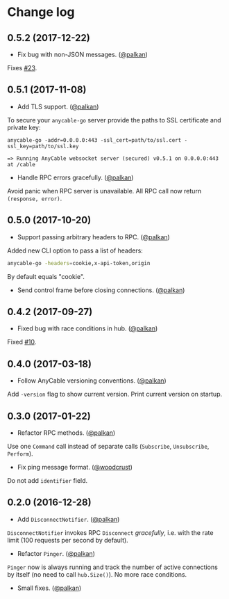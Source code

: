 # Change log

## 0.5.2 (2017-12-22)

- Fix bug with non-JSON messages. ([@palkan][])

Fixes [#23](https://github.com/anycable/anycable-go/issues/23).

## 0.5.1 (2017-11-08)

- Add TLS support. ([@palkan][])

To secure your `anycable-go` server provide the paths to SSL certificate and private key:

```shell
anycable-go -addr=0.0.0.0:443 -ssl_cert=path/to/ssl.cert -ssl_key=path/to/ssl.key

=> Running AnyCable websocket server (secured) v0.5.1 on 0.0.0.0:443 at /cable
```

- Handle RPC errors gracefully. ([@palkan][])

Avoid panic when RPC server is unavailable. All RPC call now return `(response, error)`.

## 0.5.0 (2017-10-20)

- Support passing arbitrary headers to RPC. ([@palkan][])

Added new CLI option to pass a list of headers:

```sh
anycable-go -headers=cookie,x-api-token,origin
```

By default equals "cookie".

- Send control frame before closing connections. ([@palkan][])

## 0.4.2 (2017-09-27)

- Fixed bug with race conditions in hub. ([@palkan][])

Fixed [#10](https://github.com/anycable/anycable-go/issues/10).

## 0.4.0 (2017-03-18)

- Follow AnyCable versioning conventions. ([@palkan][])

Add `-version` flag to show current version.
Print current version on startup.

## 0.3.0 (2017-01-22)

- Refactor RPC methods. ([@palkan][])

Use one `Command` call instead of separate calls (`Subscribe`, `Unsubscribe`, `Perform`).

- Fix ping message format. ([@woodcrust][])

Do not add `identifier` field.

## 0.2.0 (2016-12-28)

- Add `DisconnectNotifier`. ([@palkan][])

`DisconnectNotifier` invokes RPC `Disconnect` _gracefully_, i.e. with the rate limit
(100 requests per second by default).

- Refactor `Pinger`. ([@palkan][])

`Pinger` now is always running and track the number of active connections by itself 
(no need to call `hub.Size()`).
No more race conditions.

- Small fixes. ([@palkan][])

[@palkan]: https://github.com/palkan
[@woodcrust]: https://github.com/woodcrust
